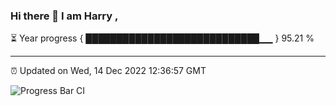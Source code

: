 ### Hi there 👋 I am Harry , 

⏳ Year progress { ████████████████████████████▁▁ } 95.21 %

---

⏰ Updated on Wed, 14 Dec 2022 12:36:57 GMT

![Progress Bar CI](https://github.com/duykhang68/duykhang68/workflows/Progress%20Bar%20CI/badge.svg)

